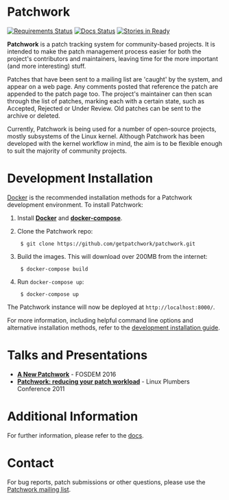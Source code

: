 # Patchwork

[![Requirements Status][badge-req-img]][badge-req-ref]
[![Docs Status][badge-doc-img]][badge-doc-ref]
[![Stories in Ready][badge-waffle-img]][badge-waffle-ref]

**Patchwork** is a patch tracking system for community-based projects. It is
intended to make the patch management process easier for both the project's
contributors and maintainers, leaving time for the more important (and more
interesting) stuff.

Patches that have been sent to a mailing list are 'caught' by the system, and
appear on a web page. Any comments posted that reference the patch are appended
to the patch page too. The project's maintainer can then scan through the list
of patches, marking each with a certain state, such as Accepted, Rejected or
Under Review. Old patches can be sent to the archive or deleted.

Currently, Patchwork is being used for a number of open-source projects, mostly
subsystems of the Linux kernel. Although Patchwork has been developed with the
kernel workflow in mind, the aim is to be flexible enough to suit the majority
of community projects.

# Development Installation

[Docker][ref-docker] is the recommended installation methods for a Patchwork
development environment. To install Patchwork:

1. Install [**Docker**][ref-docker] and [**docker-compose**][ref-compose].
2. Clone the Patchwork repo:

        $ git clone https://github.com/getpatchwork/patchwork.git

3. Build the images. This will download over 200MB from the internet:

        $ docker-compose build

4. Run `docker-compose up`:

        $ docker-compose up

The Patchwork instance will now be deployed at `http://localhost:8000/`.

For more information, including helpful command line options and alternative
installation methods, refer to the [development installation
guide][docs-development].

# Talks and Presentations

* [**A New Patchwork**][pdf-fosdem] - FOSDEM 2016
* [**Patchwork: reducing your patch workload**][pdf-plumbers] - Linux Plumbers
  Conference 2011

# Additional Information

For further information, please refer to the [docs][docs].

# Contact

For bug reports, patch submissions or other questions, please use the
[Patchwork mailing list][pw-ml].

[badge-doc-ref]: https://patchwork.readthedocs.org/en/latest/
[badge-doc-img]: https://readthedocs.org/projects/patchwork/badge/?version=latest
[badge-req-ref]: https://requires.io/github/getpatchwork/patchwork/requirements/?branch=master
[badge-req-img]: https://requires.io/github/getpatchwork/patchwork/requirements.svg?branch=master
[badge-waffle-ref]: https://waffle.io/getpatchwork/patchwork
[badge-waffle-img]: https://badge.waffle.io/getpatchwork/patchwork.svg?label=ready&title=Ready
[docs]: https://patchwork.readthedocs.org/en/latest/
[docs-development]: https://patchwork.readthedocs.org/en/latest/development/
[pdf-fosdem]: https://speakerdeck.com/stephenfin/a-new-patchwork-bringing-ci-patch-tracking-and-more-to-the-mailing-list
[pdf-plumbers]: https://www.linuxplumbersconf.org/2011/ocw/system/presentations/255/original/patchwork.pdf
[pw-ml]: https://ozlabs.org/mailman/listinfo/patchwork
[ref-compose]: https://docs.docker.com/compose/install/
[ref-docker]: https://docs.docker.com/engine/installation/linux/
